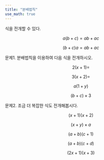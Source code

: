 ```yaml
---
title: "분배법칙" 
use_math: true
---
```



식을 전개할 수 있다. 

$$a(b+c)=ab+ac$$

$$(b+c)a=ab+ac$$

문제1. 분배법칙을 이용하여 다음 식을 전개하시오. 

$$2(x+1)=$$

$$3(x+2)=$$

$$a(1+y)$$

$$(b+c)\times3$$

문제2. 조금 더 복잡한 식도 전개해봅시다.

$$(x+1)(x+2)$$

$$(x+y)\times a$$

$$(a+b)(c+1)$$

$$(a+b)(c+d)$$

$$(2x+1)(x+3)$$